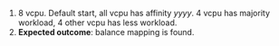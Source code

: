 1. 8 vcpu. Default start, all vcpu has affinity _yyyy_. 4 vcpu has majority workload, 4 other vcpu has less workload.
2. __Expected outcome__: balance mapping is found.  

